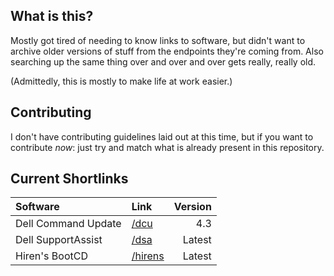 <!-- #shrtlnk -->

## What is this?

Mostly got tired of needing to know links to software, but
didn't want to archive older versions of stuff from the
endpoints they're coming from. Also searching up the same
thing over and over and over gets really, really old.

(Admittedly, this is mostly to make life at work easier.)

## Contributing

I don't have contributing guidelines laid out at this time,
but if you want to contribute *now*: just try and match
what is already present in this repository.

## Current Shortlinks

| Software            | Link               | Version |
| :---                | :---               | ---:    |
| Dell Command Update | [/dcu](/dcu)       | 4.3     |
| Dell SupportAssist  | [/dsa](/dsa)       | Latest  |
| Hiren's BootCD      | [/hirens](/hirens) | Latest  |
